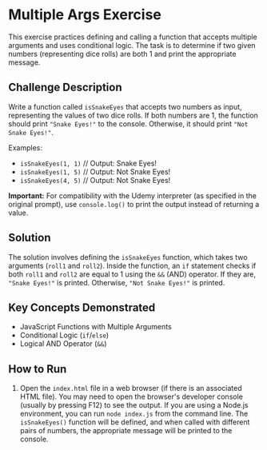 # Multiple Args Exercise

This exercise practices defining and calling a function that accepts multiple arguments and uses conditional logic. The task is to determine if two given numbers (representing dice rolls) are both 1 and print the appropriate message.

## Challenge Description

Write a function called `isSnakeEyes` that accepts two numbers as input, representing the values of two dice rolls.  If both numbers are 1, the function should print `"Snake Eyes!"` to the console. Otherwise, it should print `"Not Snake Eyes!"`.

Examples:

*   `isSnakeEyes(1, 1)`  // Output: Snake Eyes!
*   `isSnakeEyes(1, 5)`  // Output: Not Snake Eyes!
*   `isSnakeEyes(4, 5)`  // Output: Not Snake Eyes!

**Important:** For compatibility with the Udemy interpreter (as specified in the original prompt), use `console.log()` to print the output instead of returning a value.

## Solution

The solution involves defining the `isSnakeEyes` function, which takes two arguments (`roll1` and `roll2`). Inside the function, an `if` statement checks if both `roll1` and `roll2` are equal to 1 using the `&&` (AND) operator. If they are, `"Snake Eyes!"` is printed. Otherwise, `"Not Snake Eyes!"` is printed.

## Key Concepts Demonstrated

*   JavaScript Functions with Multiple Arguments
*   Conditional Logic (`if`/`else`)
*   Logical AND Operator (`&&`)

## How to Run

1.  Open the `index.html` file in a web browser (if there is an associated HTML file). You may need to open the browser's developer console (usually by pressing F12) to see the output. If you are using a Node.js environment, you can run `node index.js` from the command line. The `isSnakeEyes()` function will be defined, and when called with different pairs of numbers, the appropriate message will be printed to the console.